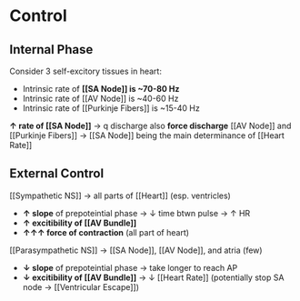 # Control
## Internal Phase
Consider 3 self-excitory tissues in heart:
- Intrinsic rate of **[[SA Node]] is ~70-80 Hz**
- Intrinsic rate of [[AV Node]] is ~40-60 Hz
- Intrinsic rate of [[Purkinje Fibers]] is ~15-40 Hz

**↑ rate of [[SA Node]]** → q discharge also **force discharge** [[AV Node]] and [[Purkinje Fibers]] → [[SA Node]] being the main determinance of [[Heart Rate]]

## External Control 
[[Sympathetic NS]] → all parts of [[Heart]] (esp. ventricles)
- **↑ slope** of prepoteintial phase → ↓ time btwn pulse → ↑ HR
- **↑ excitibility of [[AV Bundle]]**
- **↑↑↑ force of contraction** (all part of heart)

[[Parasympathetic NS]] → [[SA Node]], [[AV Node]], and atria (few)
- **↓ slope** of prepoteintial phase → take longer to reach AP 
- **↓ excitibility of [[AV Bundle]]**
→ ↓ [[Heart Rate]] (potentially stop SA node → [[Ventricular Escape]])
